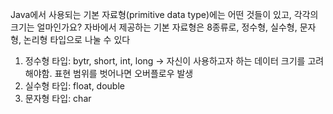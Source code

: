 Java에서 사용되는 기본 자료형(primitive data type)에는 어떤 것들이 있고, 각각의 크기는 얼마인가요?
자바에서 제공하는 기본 자료형은 8종류로, 정수형, 실수형, 문자형, 논리형 타입으로 나눌 수 있다

1. 정수형 타입: bytr, short, int, long
  -> 자신이 사용하고자 하는 데이터 크기를 고려해야함. 표현 범위를 벗어나면 오버플로우 발생
2. 실수형 타입: float, double
3. 문자형 타입: char